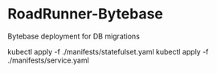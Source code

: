 # RoadRunner-Bytebase
Bytebase deployment for DB migrations

kubectl apply -f ./manifests/statefulset.yaml
kubectl apply -f ./manifests/service.yaml